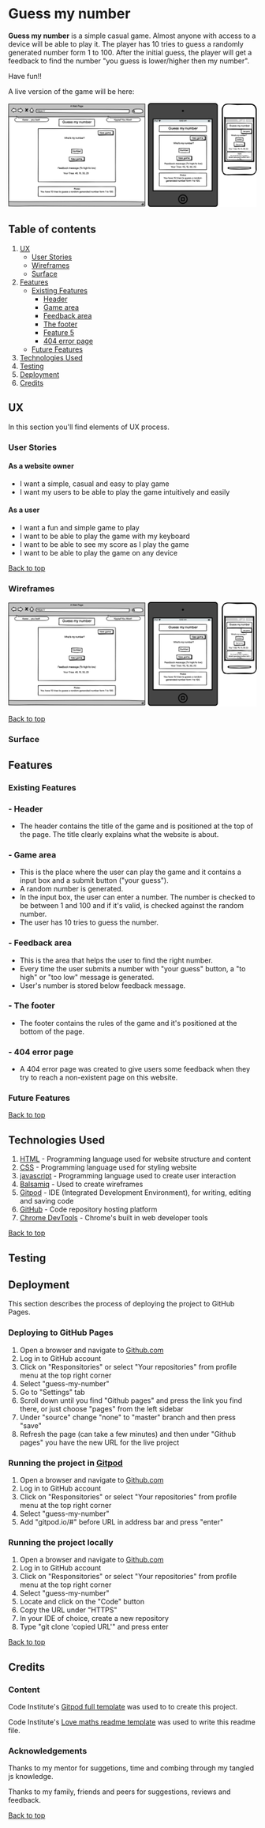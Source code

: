 # Guess my number

**Guess my number** is a simple casual game. Almost anyone with access to a device will be able to play it. The player has 10 tries to guess a randomly generated number form 1 to 100. After the initial guess, the player will get a feedback to find the number "you guess is lower/higher then my number". 

Have fun!!

A live version of the game will be here: 

![Mockup image](assets/images/wireframes.png)

## Table of contents
1. [UX](#UX)
    - [User Stories](#User-stories)
    - [Wireframes](#Wireframes)
    - [Surface](#Surface)
2. [Features](#Features)
    - [Existing Features](#Existing-Features) 
        - [Header](#Header)
        - [Game area](#Game-area)
        - [Feedback area](#Feedback-area)
        - [The footer](#The-footer)
        - [Feature 5](#Feature-5)
        - [404 error page](#404-error-page)
    - [Future Features](#Future-Features)
3. [Technologies Used](#Technologies-Used)
4. [Testing](#Testing)
5. [Deployment](#Deployment)
6. [Credits](#Credits)


## UX
In this section you'll find elements of UX process.

### User Stories

#### As a website owner
- I want a simple, casual and easy to play game
- I want my users to be able to play the game intuitively and easily

#### As a user
- I want a fun and simple game to play
- I want to be able to play the game with my keyboard
- I want to be able to see my score as I play the game
- I want to be able to play the game on any device 

[Back to top](#Table-of-contents)

### Wireframes
![Wireframes](assets/images/wireframes.png)

[Back to top](#Table-of-contents)


### Surface

## Features

### Existing Features

### - Header
 - The header contains the title of the game and is positioned at the top of the page. The title clearly explains what the website is about.

### - Game area
 - This is the place where the user can play the game and it contains a input box and a submit button ("your guess").
 - A random number is generated.
 - In the input box, the user can enter a number. The number is checked to be between 1 and 100 and if it's valid, is checked against the random number. 
 - The user has 10 tries to guess the number.

### - Feedback area
 - This is the area that helps the user to find the right number.
 - Every time the user submits a number with "your guess" button, a "to high" or "too low" message is generated. 
 - User's number is stored below feedback message.

### - The footer
 - The footer contains the rules of the game and it's positioned at the bottom of the page.

### - 404 error page
 - A 404 error page was created to give users some feedback when they try to reach a non-existent page on this website.

### Future Features

[Back to top](#Table-of-contents)


## Technologies Used

1. [HTML](https://en.wikipedia.org/wiki/HTML) - Programming language used for website structure and content
1. [CSS](https://en.wikipedia.org/wiki/CSS) - Programming language used for styling website
1. [javascript](https://www.javascript.com/) - Programming language used to create user interaction
1. [Balsamiq](https://balsamiq.com/) - Used to create wireframes
1. [Gitpod](https://www.gitpod.io/) - IDE (Integrated Development Environment), for writing, editing and saving code
1. [GitHub](https://github.com/) - Code repository hosting platform
1. [Chrome DevTools](https://developer.chrome.com/docs/devtools/) - Chrome's built in web developer tools

[Back to top](#Table-of-contents)


## Testing

## Deployment

This section describes the process of deploying the project to GitHub Pages.

### Deploying to GitHub Pages
1. Open a browser and navigate to [Github.com](https://github.com/)
2. Log in to GitHub account
3. Click on "Responsitories" or select "Your repositories" from profile menu at the top right corner
4. Select "guess-my-number"
5. Go to "Settings" tab
6. Scroll down until you find "Github pages" and press the link you find there, or just choose "pages" from the left sidebar
7. Under "source" change "none" to "master" branch and then press "save"
8. Refresh the page (can take a few minutes) and then under "Github pages" you have the new URL for the live project

### Running the project in [Gitpod](https://www.gitpod.io/) 
1. Open a browser and navigate to [Github.com](https://github.com/)
2. Log in to GitHub account
3. Click on "Responsitories" or select "Your repositories" from profile menu at the top right corner
4. Select "guess-my-number"
5. Add "gitpod.io/#" before URL in address bar and press "enter"

### Running the project locally
1. Open a browser and navigate to [Github.com](https://github.com/)
2. Log in to GitHub account
3. Click on "Responsitories" or select "Your repositories" from profile menu at the top right corner
4. Select "guess-my-number"
5. Locate and click on the "Code" button
6. Copy the URL under "HTTPS"
7. In your IDE of choice, create a new repository
8. Type "git clone 'copied URL'" and press enter

[Back to top](#Table-of-contents)

## Credits

### Content

Code Institute's [Gitpod full template](https://github.com/Code-Institute-Org/gitpod-full-template) was used to to create this project.

Code Institute's [Love maths readme template](https://github.com/Code-Institute-Solutions/readme-love-maths/blob/master/README.md) was used to write this readme file.

### Acknowledgements

Thanks to my mentor for suggetions, time and combing through my tangled js knowledge.

Thanks to my family, friends and peers for suggestions, reviews and feedback.

[Back to top](#Table-of-contents)